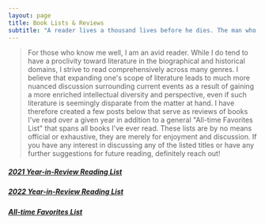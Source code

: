 ```yaml
---
layout: page
title: Book Lists & Reviews
subtitle: "A reader lives a thousand lives before he dies. The man who never reads lives only one."
---
```


> For those who know me well, I am an avid reader. While I do tend to have a proclivity toward literature in the biographical and historical domains, I strive to read comprehensively across many genres. I believe that expanding one's scope of literature leads to much more nuanced discussion surrounding current events as a result of gaining a more enriched intellectual diversity and perspective, even if such literature is seemingly disparate from the matter at hand. I have therefore created a few posts below that serve as reviews of books I've read over a given year in addition to a general "All-time Favorites List" that spans all books I've ever read. These lists are by no means official or exhaustive, they are merely for enjoyment and discussion. If you have any interest in discussing any of the listed titles or have any further suggestions for future reading, definitely reach out!

##### [2021 Year-in-Review Reading List](2021_Year_in_Review.md)

##### [2022 Year-in-Review Reading List](2022_Year_in_Review.md)

##### [All-time Favorites List](top10.md)


